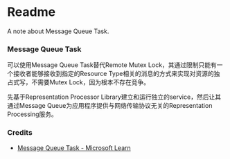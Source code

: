 # Readme
A note about Message Queue Task.

### Message Queue Task
可以使用Message Queue Task替代Remote Mutex Lock，其通过限制只能有一个接收者能够接收到指定的Resource Type相关的消息的方式来实现对资源的独占式写，不需要Mutex Lock，因为根本不存在竞争。

先基于Representation Processor Library建立和运行独立的service，然后让其通过Message Queue为应用程序提供与网络传输协议无关的Representation Processing服务。

### Credits
- [Message Queue Task - Microsoft Learn](https://learn.microsoft.com/en-us/sql/integration-services/control-flow/message-queue-task)
